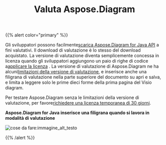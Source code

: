 ﻿---
title: Valuta Aspose.Diagram
type: docs
weight: 80
url: /it/java/evaluate-aspose-diagram/
---
{{% alert color="primary" %}} 

 Gli sviluppatori possono facilmente[scarica Aspose.Diagram for Java API](https://downloads.aspose.com/diagram/java) a fini valutativi. Il download di valutazione è lo stesso del download acquistato. La versione di valutazione diventa semplicemente concessa in licenza quando gli sviluppatori aggiungono un paio di righe di codice a[applicare la licenza](/diagram/it/java/licensing/#applying-a-license) . La versione di valutazione di Aspose.Diagram ne ha alcuni[limitazioni della versione di valutazione](/diagram/it/java/licensing/#evaluation-version-limitations), e inserisce anche una filigrana di valutazione nella parte superiore del documento su apri e salva, e limita a leggere solo le prime dieci forme della prima pagina del Visio diagram.

 Per testare Aspose.Diagram senza le limitazioni della versione di valutazione, per favore[richiedere una licenza temporanea di 30 giorni](https://purchase.aspose.com/temporary-license).

**Aspose.Diagram for Java inserisce una filigrana quando si lavora in modalità di valutazione** 

![cose da fare:immagine_alt_testo](evaluate-aspose-diagram_1.png)

{{% /alert %}}
